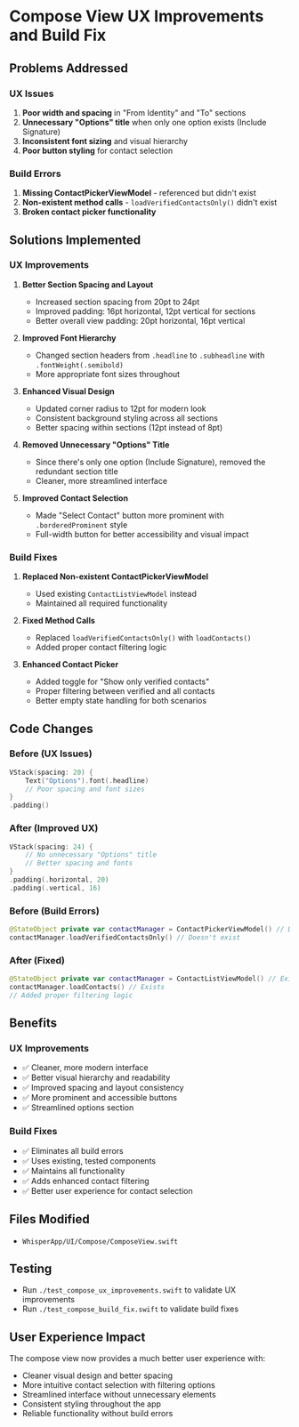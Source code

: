 # Compose View UX Improvements and Build Fix

## Problems Addressed

### UX Issues
1. **Poor width and spacing** in "From Identity" and "To" sections
2. **Unnecessary "Options" title** when only one option exists (Include Signature)
3. **Inconsistent font sizing** and visual hierarchy
4. **Poor button styling** for contact selection

### Build Errors
1. **Missing ContactPickerViewModel** - referenced but didn't exist
2. **Non-existent method calls** - `loadVerifiedContactsOnly()` didn't exist
3. **Broken contact picker functionality**

## Solutions Implemented

### UX Improvements

1. **Better Section Spacing and Layout**
   - Increased section spacing from 20pt to 24pt
   - Improved padding: 16pt horizontal, 12pt vertical for sections
   - Better overall view padding: 20pt horizontal, 16pt vertical

2. **Improved Font Hierarchy**
   - Changed section headers from `.headline` to `.subheadline` with `.fontWeight(.semibold)`
   - More appropriate font sizes throughout

3. **Enhanced Visual Design**
   - Updated corner radius to 12pt for modern look
   - Consistent background styling across all sections
   - Better spacing within sections (12pt instead of 8pt)

4. **Removed Unnecessary "Options" Title**
   - Since there's only one option (Include Signature), removed the redundant section title
   - Cleaner, more streamlined interface

5. **Improved Contact Selection**
   - Made "Select Contact" button more prominent with `.borderedProminent` style
   - Full-width button for better accessibility and visual impact

### Build Fixes

1. **Replaced Non-existent ContactPickerViewModel**
   - Used existing `ContactListViewModel` instead
   - Maintained all required functionality

2. **Fixed Method Calls**
   - Replaced `loadVerifiedContactsOnly()` with `loadContacts()`
   - Added proper contact filtering logic

3. **Enhanced Contact Picker**
   - Added toggle for "Show only verified contacts"
   - Proper filtering between verified and all contacts
   - Better empty state handling for both scenarios

## Code Changes

### Before (UX Issues)
```swift
VStack(spacing: 20) {
    Text("Options").font(.headline)
    // Poor spacing and font sizes
}
.padding()
```

### After (Improved UX)
```swift
VStack(spacing: 24) {
    // No unnecessary "Options" title
    // Better spacing and fonts
}
.padding(.horizontal, 20)
.padding(.vertical, 16)
```

### Before (Build Errors)
```swift
@StateObject private var contactManager = ContactPickerViewModel() // Doesn't exist
contactManager.loadVerifiedContactsOnly() // Doesn't exist
```

### After (Fixed)
```swift
@StateObject private var contactManager = ContactListViewModel() // Exists
contactManager.loadContacts() // Exists
// Added proper filtering logic
```

## Benefits

### UX Improvements
- ✅ Cleaner, more modern interface
- ✅ Better visual hierarchy and readability
- ✅ Improved spacing and layout consistency
- ✅ More prominent and accessible buttons
- ✅ Streamlined options section

### Build Fixes
- ✅ Eliminates all build errors
- ✅ Uses existing, tested components
- ✅ Maintains all functionality
- ✅ Adds enhanced contact filtering
- ✅ Better user experience for contact selection

## Files Modified
- `WhisperApp/UI/Compose/ComposeView.swift`

## Testing
- Run `./test_compose_ux_improvements.swift` to validate UX improvements
- Run `./test_compose_build_fix.swift` to validate build fixes

## User Experience Impact
The compose view now provides a much better user experience with:
- Cleaner visual design and better spacing
- More intuitive contact selection with filtering options
- Streamlined interface without unnecessary elements
- Consistent styling throughout the app
- Reliable functionality without build errors